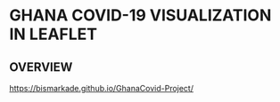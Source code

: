 # GHANA COVID-19 VISUALIZATION IN LEAFLET

## OVERVIEW 

https://bismarkade.github.io/GhanaCovid-Project/

